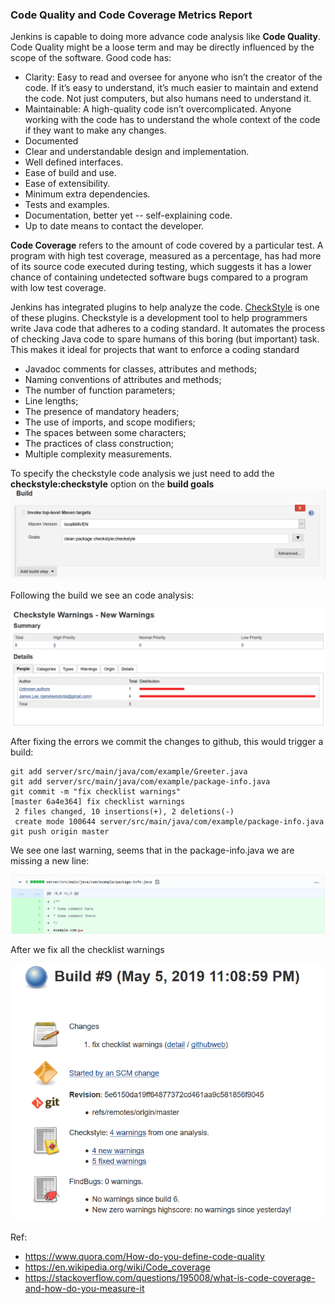 ###  Code Quality and Code Coverage Metrics Report

Jenkins is capable to doing more advance code analysis like **Code Quality**.
Code Quality might be a loose term and may be directly influenced by the scope of the software.
Good code has:

* Clarity: Easy to read and oversee for anyone who isn’t the creator of the code. If it’s easy to understand, it’s much easier to maintain and extend the code. Not just computers, but also humans need to understand it.
* Maintainable: A high-quality code isn’t overcomplicated. Anyone working with the code has to understand the whole context of the code if they want to make any changes.
* Documented
* Clear and understandable design and implementation.
* Well defined interfaces.
* Ease of build and use.
* Ease of extensibility.
* Minimum extra dependencies.
* Tests and examples.
* Documentation, better yet -- self-explaining code.
* Up to date means to contact the developer.

**Code Coverage** refers to the amount of code covered by a particular test.
A program with high test coverage, measured as a percentage, has had more of its source code executed during testing, which suggests it has a lower chance of containing undetected software bugs compared to a program with low test coverage.

Jenkins has integrated plugins to help analyze the code.
[CheckStyle](https://checkstyle.org/) is one of these plugins.
Checkstyle is a development tool to help programmers write Java code that adheres to a coding standard. It automates the process of checking Java code to spare humans of this boring (but important) task. This makes it ideal for projects that want to enforce a coding standard

* Javadoc comments for classes, attributes and methods;
* Naming conventions of attributes and methods;
* The number of function parameters;
* Line lengths;
* The presence of mandatory headers;
* The use of imports, and scope modifiers;
* The spaces between some characters;
* The practices of class construction;
* Multiple complexity measurements.

To specify the checkstyle code analysis we just need to add the **checkstyle:checkstyle** option on the **build goals**
![IMG](../images/build_goals.png)

Following the build we see an code analysis:

![IMS](../images/checkstyle_warn.png)

After fixing the errors we commit the changes to github, this would trigger a build:

```buildoutcfg
git add server/src/main/java/com/example/Greeter.java
git add server/src/main/java/com/example/package-info.java
git commit -m "fix checklist warnings"
[master 6a4e364] fix checklist warnings
 2 files changed, 10 insertions(+), 2 deletions(-)
 create mode 100644 server/src/main/java/com/example/package-info.java
git push origin master
```

We see one last warning, seems that in the package-info.java we are missing a new line:

![IMG](../images/missing_nl.png)

After we fix all the checklist warnings

![IMG](../images/fixed_warn.png)

Ref:
*   https://www.quora.com/How-do-you-define-code-quality
*   https://en.wikipedia.org/wiki/Code_coverage
*   https://stackoverflow.com/questions/195008/what-is-code-coverage-and-how-do-you-measure-it

 

